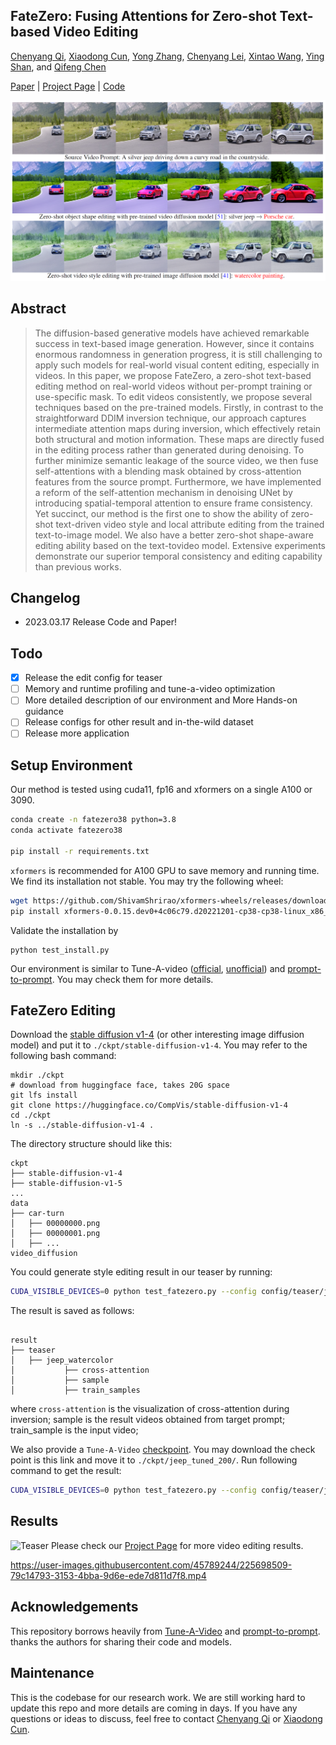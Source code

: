 ## FateZero: Fusing Attentions for Zero-shot Text-based Video Editing

[Chenyang Qi](https://chenyangqiqi.github.io/), [Xiaodong Cun](http://vinthony.github.io/), [Yong Zhang](https://yzhang2016.github.io), [Chenyang Lei](https://chenyanglei.github.io/), [Xintao Wang](https://xinntao.github.io/), [Ying Shan](https://scholar.google.com/citations?hl=zh-CN&user=4oXBp9UAAAAJ), and [Qifeng Chen](https://cqf.io)

[Paper]() | [Project Page](https://fate-zero-edit.github.io/) | [Code](https://github.com/ChenyangQiQi/FateZero)

![Teaser](./docs/teaser.png)


## Abstract

> The diffusion-based generative models have achieved
remarkable success in text-based image generation. However,
since it contains enormous randomness in generation
progress, it is still challenging to apply such models for
real-world visual content editing, especially in videos. In
this paper, we propose FateZero, a zero-shot text-based editing method on real-world videos without per-prompt
training or use-specific mask. To edit videos consistently,
we propose several techniques based on the pre-trained
models. Firstly, in contrast to the straightforward DDIM
inversion technique, our approach captures intermediate
attention maps during inversion, which effectively retain
both structural and motion information. These maps are
directly fused in the editing process rather than generated
during denoising. To further minimize semantic leakage of
the source video, we then fuse self-attentions with a blending
mask obtained by cross-attention features from the source
prompt. Furthermore, we have implemented a reform of the
self-attention mechanism in denoising UNet by introducing
spatial-temporal attention to ensure frame consistency. Yet
succinct, our method is the first one to show the ability of
zero-shot text-driven video style and local attribute editing
from the trained text-to-image model. We also have a better
zero-shot shape-aware editing ability based on the text-tovideo
model. Extensive experiments demonstrate our
superior temporal consistency and editing capability than
previous works.

## Changelog

- 2023.03.17 Release Code and Paper!

## Todo

- [x] Release the edit config for teaser
- [ ] Memory and runtime profiling and tune-a-video optimization
- [ ] More detailed description of our environment and More Hands-on guidance
- [ ] Release configs for other result and in-the-wild dataset
- [ ] Release more application

## Setup Environment
Our method is tested using cuda11, fp16 and xformers on a single A100 or 3090.

```bash
conda create -n fatezero38 python=3.8
conda activate fatezero38

pip install -r requirements.txt
```
`xformers` is recommended for A100 GPU to save memory and running time. We find its installation not stable. You may try the following wheel:
```bash
wget https://github.com/ShivamShrirao/xformers-wheels/releases/download/4c06c79/xformers-0.0.15.dev0+4c06c79.d20221201-cp38-cp38-linux_x86_64.whl
pip install xformers-0.0.15.dev0+4c06c79.d20221201-cp38-cp38-linux_x86_64.whl
```
Validate the installation by 
```
python test_install.py
```

Our environment is similar to Tune-A-video ([official](https://github.com/showlab/Tune-A-Video), [unofficial](https://github.com/bryandlee/Tune-A-Video))  and [prompt-to-prompt](https://github.com/google/prompt-to-prompt/). You may check them for more details.

## FateZero Editing

Download the [stable diffusion v1-4](https://huggingface.co/CompVis/stable-diffusion-v1-4) (or other interesting image diffusion model) and put it to `./ckpt/stable-diffusion-v1-4`. You may refer to the following bash command:
```
mkdir ./ckpt
# download from huggingface face, takes 20G space
git lfs install
git clone https://huggingface.co/CompVis/stable-diffusion-v1-4
cd ./ckpt
ln -s ../stable-diffusion-v1-4 .
```
<!-- We provide the [Tune-a-Video](https://drive.google.com/file/d/166eNbabM6TeJVy7hxol2gL1kUGKHi3Do/view?usp=share_link), you could download the data, unzip and put it to `data`. : -->
The directory structure should like this:

```
ckpt
├── stable-diffusion-v1-4
├── stable-diffusion-v1-5
...
data
├── car-turn
│   ├── 00000000.png
│   ├── 00000001.png
│   ├── ...
video_diffusion
```

You could generate style editing result in our teaser by running:
```bash
CUDA_VISIBLE_DEVICES=0 python test_fatezero.py --config config/teaser/jeep_watercolor.yaml
```
The result is saved as follows:
```

result
├── teaser
│   ├── jeep_watercolor
│           ├── cross-attention
│           ├── sample
│           ├── train_samples

```
where `cross-attention` is the visualization of cross-attention during inversion;
sample is the result videos obtained from target prompt;
train_sample is the input video;

We also provide a `Tune-A-Video` [checkpoint](https://hkustconnect-my.sharepoint.com/:f:/g/personal/cqiaa_connect_ust_hk/EviSTWoAOs1EmHtqZruq50kBZu1E8gxDknCPigSvsS96uQ?e=492khj). You may download the check point is this link and move it to `./ckpt/jeep_tuned_200/`.
Run following command to get the result:
```bash
CUDA_VISIBLE_DEVICES=0 python test_fatezero.py --config config/teaser/jeep_posche.yaml
```

<!-- ## Citing MetaPortrait

```
@misc{zhang2022metaportrait,
      title={MetaPortrait: Identity-Preserving Talking Head Generation with Fast Personalized Adaptation}, 
      author={Bowen Zhang and Chenyang Qi and Pan Zhang and Bo Zhang and HsiangTao Wu and Dong Chen and Qifeng Chen and Yong Wang and Fang Wen},
      year={2022},
      eprint={2212.08062},
      archivePrefix={arXiv},
      primaryClass={cs.CV}
}
``` -->
## Results
![Teaser](./docs/result.png)
Please check our [Project Page](https://fate-zero-edit.github.io/) for more video editing results.


https://user-images.githubusercontent.com/45789244/225698509-79c14793-3153-4bba-9d6e-ede7d811d7f8.mp4

## Acknowledgements

This repository borrows heavily from [Tune-A-Video](https://github.com/showlab/Tune-A-Video) and [prompt-to-prompt](https://github.com/google/prompt-to-prompt/). thanks the authors for sharing their code and models.

## Maintenance

This is the codebase for our research work. We are still working hard to update this repo and more details are coming in days. If you have any questions or ideas to discuss, feel free to contact [Chenyang Qi](cqiaa@connect.ust.hk) or [Xiaodong Cun](vinthony@gmail.com).

